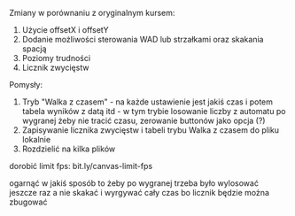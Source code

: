 Zmiany w porównaniu z oryginalnym kursem:
1. Użycie offsetX i offsetY
2. Dodanie możliwości sterowania WAD lub strzałkami oraz skakania spacją
3. Poziomy trudności
4. Licznik zwycięstw

Pomysły:
1. Tryb "Walka z czasem" - na każde ustawienie jest jakiś czas i potem tabela wyników z datą itd - w tym trybie losowanie liczby z automatu po wygranej żeby nie tracić czasu, zerowanie buttonów jako opcja (?)
2. Zapisywanie licznika zwycięstw i tabeli trybu Walka z czasem do pliku lokalnie
3. Rozdzielić na kilka plików 

dorobić limit fps: bit.ly/canvas-limit-fps

ogarnąć w jakiś sposób to żeby po wygranej trzeba było wylosować jeszcze raz a nie skakać i wyrgywać cały czas bo licznik będzie można zbugować